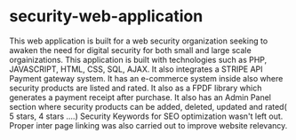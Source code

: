 # security-web-application

This web application is built for a web security organization seeking to awaken the need for digital security for both small and large scale orgainizations. 
This application is built with technologies such as PHP, JAVASCRIPT, HTML, CSS, SQL, AJAX. 
It also integrates a STRIPE API Payment gateway system.
It has an e-commerce system inside also where security products are listed and rated.
It also as a FPDF library which generates a payment receipt after purchase.
It also has an Admin Panel section where security products can be added, deleted, updated and rated( 5 stars, 4 stars ....) 
Security Keywords for SEO optimization wasn't left out.
Proper inter page linking was also carried out to improve website relevancy.

